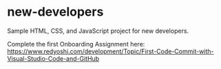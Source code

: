 # new-developers
Sample HTML, CSS, and JavaScript project for new developers.

Complete the first Onboarding Assignment here:<br />
https://www.redyoshi.com/development/Topic/First-Code-Commit-with-Visual-Studio-Code-and-GitHub

